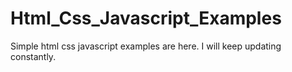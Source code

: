 # Html_Css_Javascript_Examples
Simple html css javascript examples are here. I will keep updating constantly.
